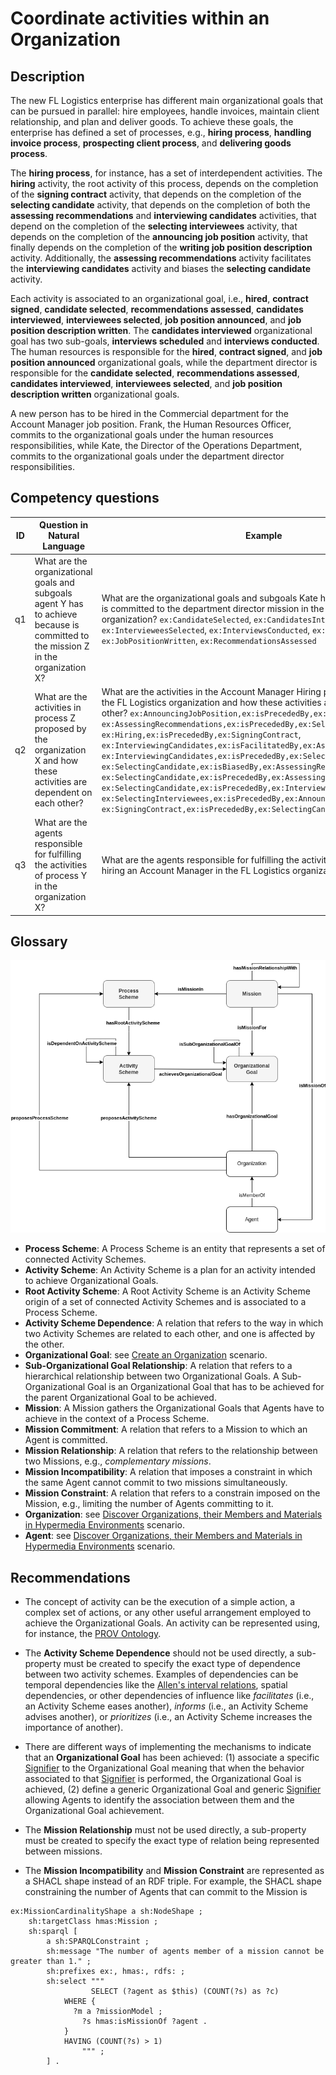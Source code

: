 # Coordinate activities within an Organization

## Description

The new FL Logistics enterprise has different main organizational goals that can be pursued in parallel: hire employees, handle invoices, maintain client relationship, and plan and deliver goods. To achieve these goals, the enterprise has defined a set of processes, e.g., **hiring process**, **handling invoice process**, **prospecting client process**, and **delivering goods process**.

The **hiring process**, for instance, has a set of interdependent activities. The **hiring** activity, the root activity of this process, depends on the completion of the **signing contract** activity, that depends on the completion of the **selecting candidate** activity, that depends on the completion of both the **assessing recommendations** and **interviewing candidates** activities, that depend on the completion of the **selecting interviewees** activity, that depends on the completion of the **announcing job position** activity, that finally depends on the completion of the **writing job position description** activity. Additionally, the **assessing recommendations** activity facilitates the **interviewing candidates** activity and biases the **selecting candidate** activity.

Each activity is associated to an organizational goal, i.e., **hired**, **contract signed**, **candidate selected**, **recommendations assessed**, **candidates interviewed**, **interviewees selected**, **job position announced**, and **job position description written**. The **candidates interviewed** organizational goal has two sub-goals, **interviews scheduled** and **interviews conducted**. The human resources is responsible for the **hired**, **contract signed**, and **job position announced** organizational goals, while the department director is responsible for the **candidate selected**, **recommendations assessed**, **candidates interviewed**, **interviewees selected**, and **job position description written** organizational goals.

A new person has to be hired in the Commercial department for the Account Manager job position. Frank, the Human Resources Officer, commits to the organizational goals under the human resources responsibilities, while Kate, the Director of the Operations Department, commits to the organizational goals under the department director responsibilities.

## Competency questions

| ID | Question in Natural Language | Example |
|----|------------------------------|---------| 
| q1 | What are the organizational goals and subgoals agent Y has to achieve because is committed to the mission Z in the organization X? | What are the organizational goals and subgoals Kate has to achieve because is committed to the department director mission in the FL Logistics organization? `ex:CandidateSelected`, `ex:CandidatesInterviewed`, `ex:IntervieweesSelected`, `ex:InterviewsConducted`, `ex:InterviewsScheduled`, `ex:JobPositionWritten`, `ex:RecommendationsAssessed`                                                 |
| q2 | What are the activities in process Z proposed by the organization X and how these activities are dependent on each other?          | What are the activities in the Account Manager Hiring process proposed by the FL Logistics organization and how these activities are dependent on each other? `ex:AnnouncingJobPosition,ex:isPrecededBy,ex:WritingJobPosition`, `ex:AssessingRecommendations,ex:isPrecededBy,ex:SelectingInterviewees`, `ex:Hiring,ex:isPrecededBy,ex:SigningContract`, `ex:InterviewingCandidates,ex:isFacilitatedBy,ex:AssessingRecommendations`, `ex:InterviewingCandidates,ex:isPrecededBy,ex:SelectingInterviewees`, `ex:SelectingCandidate,ex:isBiasedBy,ex:AssessingRecommendations`, `ex:SelectingCandidate,ex:isPrecededBy,ex:AssessingRecommendations`, `ex:SelectingCandidate,ex:isPrecededBy,ex:InterviewingCandidates`, `ex:SelectingInterviewees,ex:isPrecededBy,ex:AnnouncingJobPosition`, `ex:SigningContract,ex:isPrecededBy,ex:SelectingCandidate`                          |
| q3 | What are the agents responsible for fulfilling the activities of process Y in the organization X?                                  | What are the agents responsible for fulfilling the activities of the process of hiring an Account Manager in the FL Logistics organization? `ex:Frank`, `ex:Kate` |

## Glossary

![image](coordinate-activities.png)

* **Process Scheme**: A Process Scheme is an entity that represents a set of connected Activity Schemes.
* **Activity Scheme**: An Activity Scheme is a plan for an activity intended to achieve Organizational Goals.
* **Root Activity Scheme**: A Root Activity Scheme is an Activity Scheme origin of a set of connected Activity Schemes and is associated to a Process Scheme.
* **Activity Scheme Dependence**: A relation that refers to the way in which two Activity Schemes are related to each other, and one is affected by the other.
* **Organizational Goal**: see [Create an Organization](https://github.com/HyperAgents/hmas/blob/master/domains/logistics/create-organization/README.md) scenario.
* **Sub-Organizational Goal Relationship**: A relation that refers to a hierarchical relationship between two Organizational Goals. A Sub-Organizational Goal is an Organizational Goal that has to be achieved for the parent Organizational Goal to be achieved.
* **Mission**: A Mission gathers the Organizational Goals that Agents have to achieve in the context of a Process Scheme.
* **Mission Commitment**: A relation that refers to a Mission to which an Agent is committed.
* **Mission Relationship**: A relation that refers to the relationship between two Missions, e.g., _complementary missions_.
* **Mission Incompatibility**: A relation that imposes a constraint in which the same Agent cannot commit to two missions simultaneously.
* **Mission Constraint**: A relation that refers to a constrain imposed on the Mission, e.g., limiting the number of Agents committing to it.
* **Organization**: see [Discover Organizations, their Members and Materials in Hypermedia Environments](https://github.com/HyperAgents/hmas/blob/master/domains/manufacturing-environments/discover-organization/README.md) scenario.
* **Agent**: see [Discover Organizations, their Members and Materials in Hypermedia Environments](https://github.com/HyperAgents/hmas/blob/master/domains/manufacturing-environments/discover-organization/README.md) scenario.

## Recommendations

* The concept of activity can be the execution of a simple action, a complex set of actions, or any other useful arrangement employed to achieve the Organizational Goals. An activity can be represented using, for instance, the [PROV Ontology](https://www.w3.org/TR/prov-o/).

* The **Activity Scheme Dependence** should not be used directly, a sub-property must be created to specify the exact type of dependence between two activity schemes. Examples of dependencies can be temporal dependencies like the [Allen's interval relations](https://doi.org/10.1145/182.358434), spatial dependencies, or other dependencies of influence like _facilitates_ (i.e., an Activity Scheme eases another), _informs_ (i.e., an Activity Scheme advises another), or _prioritizes_ (i.e., an Activity Scheme increases the importance of another).

* There are different ways of implementing the mechanisms to indicate that an **Organizational Goal** has been achieved: (1) associate a specific [Signifier](https://github.com/HyperAgents/hmas/blob/main/domains/manufacturing-environments/discover-signifiers/README.md) to the Organizational Goal meaning that when the behavior associated to that [Signifier](https://github.com/HyperAgents/hmas/blob/main/domains/manufacturing-environments/discover-signifiers/README.md) is performed, the Organizational Goal is achieved, (2) define a generic Organizational Goal and generic [Signifier](https://github.com/HyperAgents/hmas/blob/main/domains/manufacturing-environments/discover-signifiers/README.md) allowing Agents to identify the association between them and the Organizational Goal achievement.

* The **Mission Relationship** must not be used directly, a sub-property must be created to specify the exact type of relation being represented between missions.

* The **Mission Incompatibility** and **Mission Constraint** are represented as a SHACL shape instead of an RDF triple. For example, the SHACL shape constraining the number of Agents that can commit to the Mission is

```
ex:MissionCardinalityShape a sh:NodeShape ;
    sh:targetClass hmas:Mission ;
    sh:sparql [
        a sh:SPARQLConstraint ;
        sh:message "The number of agents member of a mission cannot be greater than 1." ;
        sh:prefixes ex:, hmas:, rdfs: ;
        sh:select """
			      SELECT (?agent as $this) (COUNT(?s) as ?c)
            WHERE {
              ?m a ?missionModel ;
                ?s hmas:isMissionOf ?agent .
            }
            HAVING (COUNT(?s) > 1)
			    """ ;
        ] .
```
